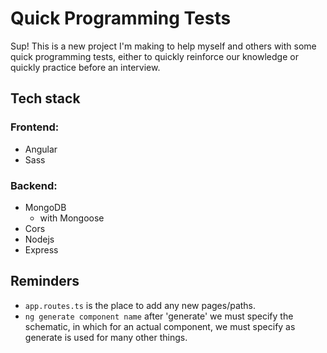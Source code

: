 # Quick Programming Tests

Sup! This is a new project I'm making to help myself and others with some quick programming tests, either to quickly reinforce our knowledge or quickly practice before an interview.

## Tech stack

### Frontend:
- Angular
- Sass

### Backend:
- MongoDB
  - with Mongoose
- Cors
- Nodejs
- Express

## Reminders
- `app.routes.ts` is the place to add any new pages/paths.
- `ng generate component name` after 'generate' we must specify the schematic, in which for an actual component, we must specify as generate is used for many other things.
